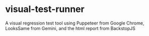 # visual-test-runner
A visual regression test tool using Puppeteer from Google Chrome, LooksSame from Gemini, and the html report from BackstopJS
